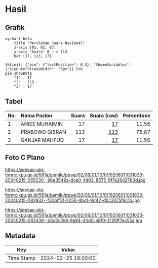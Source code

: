 # Hasil

## Grafik

```mermaid
xychart-beta
    title "Perolehan Suara Nasional"
    x-axis [01, 02, 03]
    y-axis "Suara" 0 --> 113
    bar [17, 113, 17]
```

```mermaid
%%{init: {"pie": {"textPosition": 0.5}, "themeVariables": {"pieOuterStrokeWidth": "5px"}} }%%
pie showData
    "1" : 17
    "2" : 113
    "3" : 17
```

## Tabel

| No. | Nama Paslon    | Suara | Suara (raw) | Persentase |
|:--- |:-------------- | -----:| -----------:| ----------:|
| 1   | ANIES MUHAIMIN | 17    | [17][p-1]   | 11,56      |
| 2   | PRABOWO GIBRAN | 113   | [113][p-2]  | 76,87      |
| 3   | GANJAR MAHFUD  | 17    | [17][p-3]   | 11,56      |


[p-1]: https://github.com/gigit-pemilu/pemilu-2024/blob/main/pilpres/hitung-suara/sub/92-papua-barat/sub/06-teluk-bintuni/sub/01-bintuni/sub/1001-bintuni-timur/sub/033-tps/sub/paslon-1.txt
[p-2]: https://github.com/gigit-pemilu/pemilu-2024/blob/main/pilpres/hitung-suara/sub/92-papua-barat/sub/06-teluk-bintuni/sub/01-bintuni/sub/1001-bintuni-timur/sub/033-tps/sub/paslon-2.txt
[p-3]: https://github.com/gigit-pemilu/pemilu-2024/blob/main/pilpres/hitung-suara/sub/92-papua-barat/sub/06-teluk-bintuni/sub/01-bintuni/sub/1001-bintuni-timur/sub/033-tps/sub/paslon-3.txt

## Foto C Plano

https://sirekap-obj-formc.kpu.go.id/561a/pemilu/ppwp/92/06/01/10/01/9206011001033-20240215-065330--96e3549a-dce0-4d02-8575-9f7e26d27b3d.jpg

https://sirekap-obj-formc.kpu.go.id/561a/pemilu/ppwp/92/06/01/10/01/9206011001033-20240215-082932--f33aff3f-2250-4bd1-9d42-d0c3375f6c1b.jpg

https://sirekap-obj-formc.kpu.go.id/561a/pemilu/ppwp/92/06/01/10/01/9206011001033-20240215-083439--d5c0c7e8-9a94-44d0-a9f0-4126ff7ec55a.jpg


## Metadata

| Key        | Value               |
| ---------- | ------------------- |
| Time Stamp | 2024-02-25 16:00:00 |



